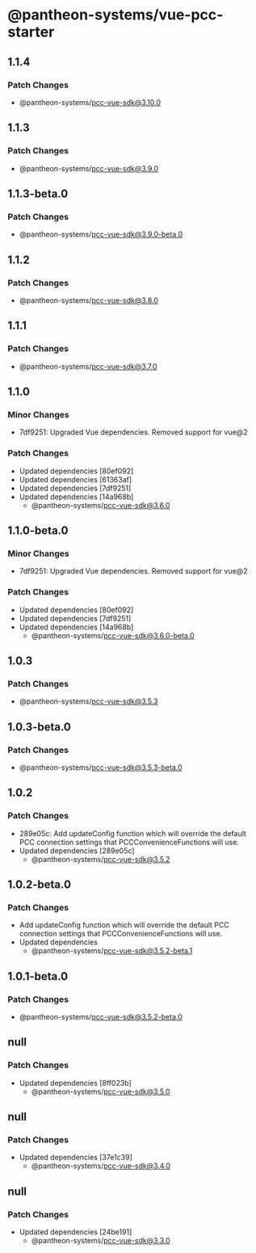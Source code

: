 # @pantheon-systems/vue-pcc-starter

## 1.1.4

### Patch Changes

- @pantheon-systems/pcc-vue-sdk@3.10.0

## 1.1.3

### Patch Changes

- @pantheon-systems/pcc-vue-sdk@3.9.0

## 1.1.3-beta.0

### Patch Changes

- @pantheon-systems/pcc-vue-sdk@3.9.0-beta.0

## 1.1.2

### Patch Changes

- @pantheon-systems/pcc-vue-sdk@3.8.0

## 1.1.1

### Patch Changes

- @pantheon-systems/pcc-vue-sdk@3.7.0

## 1.1.0

### Minor Changes

- 7df9251: Upgraded Vue dependencies. Removed support for vue@2

### Patch Changes

- Updated dependencies [80ef092]
- Updated dependencies [61363af]
- Updated dependencies [7df9251]
- Updated dependencies [14a968b]
  - @pantheon-systems/pcc-vue-sdk@3.6.0

## 1.1.0-beta.0

### Minor Changes

- 7df9251: Upgraded Vue dependencies. Removed support for vue@2

### Patch Changes

- Updated dependencies [80ef092]
- Updated dependencies [7df9251]
- Updated dependencies [14a968b]
  - @pantheon-systems/pcc-vue-sdk@3.6.0-beta.0

## 1.0.3

### Patch Changes

- @pantheon-systems/pcc-vue-sdk@3.5.3

## 1.0.3-beta.0

### Patch Changes

- @pantheon-systems/pcc-vue-sdk@3.5.3-beta.0

## 1.0.2

### Patch Changes

- 289e05c: Add updateConfig function which will override the default PCC
  connection settings that PCCConvenienceFunctions will use.
- Updated dependencies [289e05c]
  - @pantheon-systems/pcc-vue-sdk@3.5.2

## 1.0.2-beta.0

### Patch Changes

- Add updateConfig function which will override the default PCC connection
  settings that PCCConvenienceFunctions will use.
- Updated dependencies
  - @pantheon-systems/pcc-vue-sdk@3.5.2-beta.1

## 1.0.1-beta.0

### Patch Changes

- @pantheon-systems/pcc-vue-sdk@3.5.2-beta.0

## null

### Patch Changes

- Updated dependencies [8ff023b]
  - @pantheon-systems/pcc-vue-sdk@3.5.0

## null

### Patch Changes

- Updated dependencies [37e1c39]
  - @pantheon-systems/pcc-vue-sdk@3.4.0

## null

### Patch Changes

- Updated dependencies [24be191]
  - @pantheon-systems/pcc-vue-sdk@3.3.0

